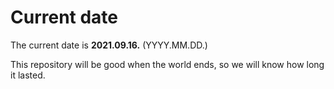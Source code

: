 # Current date

The current date is **2021.09.16.** (YYYY.MM.DD.)

This repository will be good when the world ends, so we will know how long it lasted.
